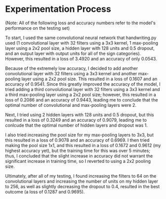 # Experimentation Process
(Note: All of the following loss and accuracy numbers refer to the model's performance on the testing set)

To start, I used the same convolutional neural network that handwriting.py used (1 convolutional layer with 32 filters using a 3x3 kernel, 1 max-pooling layer using a 2x2 pool size, a hidden layer with 128 units and 0.5 dropout, and an output layer with output units for all of the sign categories). However, this resulted in a loss of 3.4920 and an accuracy of only 0.0543.

Because of the extremely low accuracy, I decided to add another convolutional layer with 32 filters using a 3x3 kernel and another max-pooling layer using a 2x2 pool size. This resulted in a loss of 0.1607 and an accuracy of 0.9541. Since this greatly improved the accuracy of the model, I tried adding a third convolutional layer with 32 filters using a 3x3 kernel and a third max-pooling layer using a 2x2 pool size; however, this resulted in a loss of 0.2086 and an accuracy of 0.9443, leading me to conclude that the optimal number of convolutional and max-pooling layers were 2.

Next, I tried using 2 hidden layers with 128 units and 0.5 dropout, but this resulted in a loss of 0.3249 and an accuracy of 0.9079, leading me to conlcude that the optimal number of hidden layers and dropout was 1.

I also tried increasing the pool size for my max-pooling layers to 3x3, but this resulted in a loss of 0.9078 and an accuracy of 0.6969. I then tried making the pool size 1x1, and this resulted in a loss of 0.1672 and 0.9612 (my highest accuracy yet), but the training time for this was over 5 minutes; thus, I concluded that the slight increase in accuracy did not warrant the significant increase in training time, so I reverted to using a 2x2 pooling size.

Ultimately, after all of my testing, I found increasing the filters to 64 on the convolutional layers and increasing the number of units on my hidden layer to 256, as well as slightly decreasing the dropout to 0.4, resulted in the best outcome (a loss of 0.1287 and 0.9695). 